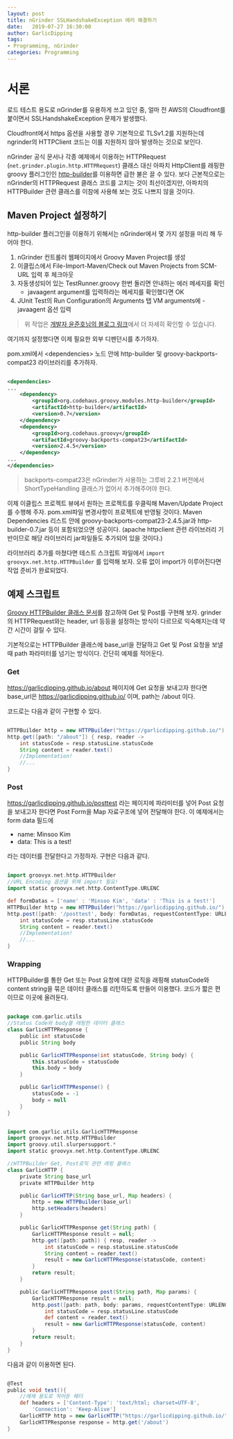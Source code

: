 ```yaml
---
layout: post
title: nGrinder SSLHandshakeException 에러 해결하기
date:   2019-07-27 16:30:00
author: GarlicDipping
tags:
- Programming, nGrinder
categories: Programming
---
```


# 서론

로드 테스트 용도로 nGrinder를 유용하게 쓰고 있던 중, 얼마 전 AWS의 Cloudfront를 붙이면서 SSLHandshakeException 문제가 발생했다.

Cloudfront에서 https 옵션을 사용할 경우 기본적으로 TLSv1.2를 지원하는데 ngrinder의 HTTPClient 코드는 이를 지원하지 않아 발생하는 것으로 보인다.

nGrinder 공식 문서나 각종 예제에서 이용하는 HTTPRequest (`net.grinder.plugin.http.HTTPRequest`) 클래스 대신 아파치 HttpClient를 래핑한 groovy 플러그인인 [http-builder](https://mvnrepository.com/artifact/org.codehaus.groovy.modules.http-builder/http-builder)를 이용하면 급한 불은 끌 수 있다. 보다 근본적으로는 nGrinder의 HTTPRequest 클래스 코드를 고치는 것이 최선이겠지만, 아파치의 HTTPBuilder 관련 클래스를 이참에 사용해 보는 것도 나쁘지 않을 것이다.

<!--more-->

## Maven Project 설정하기

http-builder 플러그인을 이용하기 위해서는 nGrinder에서 몇 가지 설정을 미리 해 두어야 한다.

1. nGrinder 컨트롤러 웹페이지에서 Groovy Maven Project를 생성
2. 이클립스에서 File-Import-Maven/Check out Maven Projects from SCM-URL 입력 후 체크아웃 
3. 자동생성되어 있는 TestRunner.groovy 한번 돌리면 안내하는 에러 메세지를 확인 
    - javaagent argument를 입력하라는 메세지를 확인했다면 OK
4. JUnit Test의 Run Configuration의 Arguments 탭 VM arguments에 -javaagent 옵션 입력

> 위 작업은 [개발자 윤준호님의 블로그 링크](https://junoyoon.tistory.com/entry/%EC%9D%B4%ED%81%B4%EB%A6%BD%EC%8A%A4%EC%97%90-Groovy-%EB%A9%94%EC%9D%B4%EB%B8%90-%ED%94%84%EB%A1%9C%EC%A0%9D%ED%8A%B8-%EC%9E%84%ED%8F%AC%ED%8A%B8)에서 더 자세히 확인할 수 있습니다.

여기까지 설정했다면 이제 필요한 외부 디펜던시를 추가하자.

pom.xml에서 \<dependencies> 노드 안에 http-builder 및 groovy-backports-compat23 라이브러리를 추가하자.

~~~xml

<dependencies>
...
    <dependency>
        <groupId>org.codehaus.groovy.modules.http-builder</groupId>
        <artifactId>http-builder</artifactId>
        <version>0.7</version>
    </dependency>
    <dependency>
        <groupId>org.codehaus.groovy</groupId>
        <artifactId>groovy-backports-compat23</artifactId>
        <version>2.4.5</version>
    </dependency>
...
</dependencies>
~~~

> backports-compat23은 nGrinder가 사용하는 그루비 2.2.1 버전에서 ShortTypeHandling 클래스가 없어서 추가해주어야 한다.

이제 이클립스 프로젝트 뷰에서 원하는 프로젝트를 우클릭해 Maven/Update Project를 수행해 주자. pom.xml파일 변경사항이 프로젝트에 반영될 것이다. Maven Dependencies 리스트 안에 groovy-backports-compat23-2.4.5.jar과 http-builder-0.7.jar 등이 포함되었으면 성공이다. (apache httpclient 관련 라이브러리 기반이므로 해당 라이브러리 jar파일들도 추가되어 있을 것이다.)

라이브러리 추가를 마쳤다면 테스트 스크립트 파일에서 `import groovyx.net.http.HTTPBuilder` 를 입력해 보자. 오류 없이 import가 이루어진다면 작업 준비가 완료되었다.

## 예제 스크립트

[Groovy HTTPBuilder 클래스 문서](http://javadox.com/org.codehaus.groovy.modules.http-builder/http-builder/0.6/groovyx/net/http/HTTPBuilder.html)를 참고하여 Get 및 Post를 구현해 보자. grinder의 HTTPRequest와는 header, url 등등을 설정하는 방식이 다르므로 익숙해지는데 약간 시간이 걸릴 수 있다.

기본적으로는 HTTPBuilder 클래스에 base_url을 전달하고 Get 및 Post 요청을 보낼때 path 파라미터를 넘기는 방식이다. 간단히 예제를 적어둔다.

### Get

https://garlicdipping.github.io/about 페이지에 Get 요청을 보내고자 한다면 base_url은 https://garlicdipping.github.io/ 이며, path는 /about 이다.

코드로는 다음과 같이 구현할 수 있다.

~~~groovy

HTTPBuilder http = new HTTPBuilder("https://garlicdipping.github.io/");
http.get([path: "/about"]) { resp, reader ->
    int statusCode = resp.statusLine.statusCode
    String content = reader.text()
    //Implementation!
    //...
}

~~~

### Post

https://garlicdipping.github.io/posttest 라는 페이지에 파라미터를 넣어 Post 요청을 보내고자 한다면 Post Form을 Map 자료구조에 넣어 전달해야 한다. 이 예제에서는 form data 필드에 
- name: Minsoo Kim
- data: This is a test!

라는 데이터를 전달한다고 가정하자. 구현은 다음과 같다.

~~~groovy

import groovyx.net.http.HTTPBuilder
//URL Encoding 옵션을 위해 import 필요!
import static groovyx.net.http.ContentType.URLENC

def formDatas = ['name' : 'Minsoo Kim', 'data' : 'This is a test!']
HTTPBuilder http = new HTTPBuilder("https://garlicdipping.github.io/");
http.post([path: '/posttest', body: formDatas, requestContentType: URLENC]) { resp, reader ->
    int statusCode = resp.statusLine.statusCode
    String content = reader.text()
    //Implementation!
    //...
}

~~~

### Wrapping

HTTPBuilder를 통한 Get 또는 Post 요청에 대한 로직을 래핑해 statusCode와 content string을 묶은 데이터 클래스를 리턴하도록 만들어 이용했다. 코드가 짧은 편이므로  이곳에 올려둔다.

~~~groovy

package com.garlic.utils
//Status Code와 body를 래핑한 데이터 클래스
class GarlicHTTPResponse {
    public int statusCode
    public String body

    public GarlicHTTPResponse(int statusCode, String body) {
        this.statusCode = statusCode
        this.body = body
    }

    public GarlicHTTPResponse() {
        statusCode = -1
        body = null
    }
}

~~~

~~~groovy

import com.garlic.utils.GarlicHTTPResponse
import groovyx.net.http.HTTPBuilder
import groovy.util.slurpersupport.*
import static groovyx.net.http.ContentType.URLENC

//HTTPBuilder Get, Post로직 관련 래핑 클래스
class GarlicHTTP {
    private String base_url
    private HTTPBuilder http

    public GarlicHTTP(String base_url, Map headers) {
        http = new HTTPBuilder(base_url)
        http.setHeaders(headers)
    }

    public GarlicHTTPResponse get(String path) {
        GarlicHTTPResponse result = null;
        http.get([path: path]) { resp, reader ->
            int statusCode = resp.statusLine.statusCode
            String content = reader.text()
            result = new GarlicHTTPResponse(statusCode, content)
        }
        return result;
    }

    public GarlicHTTPResponse post(String path, Map params) {
        GarlicHTTPResponse result = null;
        http.post([path: path, body: params, requestContentType: URLENC]) { resp, reader ->
            int statusCode = resp.statusLine.statusCode
            def content = reader.text()
            result = new GarlicHTTPResponse(statusCode, content)
        }
        return result;
    }
}

~~~

다음과 같이 이용하면 된다.

~~~groovy

@Test
public void test(){
    //예제 용도로 적어둔 헤더
    def headers = ['Content-Type': 'text/html; charset=UTF-8',
        'Connection': 'Keep-Alive']
    GarlicHTTP http = new GarlicHTTP("https://garlicdipping.github.io/", headers)
    GarlicHTTPResponse response = http.get('/about')
}

~~~


